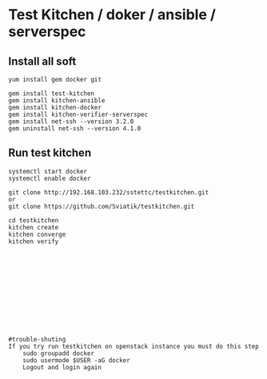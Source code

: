 # Test Kitchen / doker / ansible / serverspec
## Install all soft
    yum install gem docker git
    
    gem install test-kitchen
    gem install kitchen-ansible
    gem install kitchen-docker
    gem install kitchen-verifier-serverspec
    gem install net-ssh --version 3.2.0
    gem uninstall net-ssh --version 4.1.0
    
## Run test kitchen
    systemctl start docker
    systemctl enable docker
    
    git clone http://192.168.103.232/sstettc/testkitchen.git 
    or
    git clone https://github.com/Sviatik/testkitchen.git
    
    cd testkitchen
    kitchen create
    kitchen converge
    kitchen verify
    
    
    
    
    
    
    
    
    
    
    
    
    
    #trouble-shuting
    If you try run testkitchen on openstack instance you must do this step
        sudo groupadd docker
        sudo usermode $USER -aG docker
        Logout and login again
